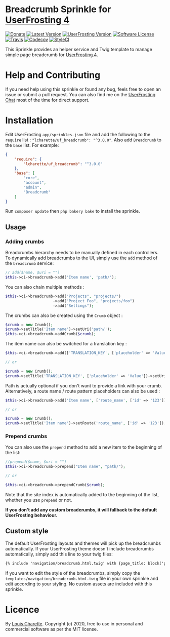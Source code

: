 # Breadcrumb Sprinkle for [UserFrosting 4](https://www.userfrosting.com)

[![Donate][kofi-badge]][kofi]
[![Latest Version][releases-badge]][releases]
[![UserFrosting Version][uf-version]][uf]
[![Software License](https://img.shields.io/badge/license-MIT-brightgreen.svg)](LICENSE)
[![Travis][travis-badge]][travis]
[![Codecov][codecov-badge]][codecov]
[![StyleCI][styleci-badge]][styleci]

[kofi]: https://ko-fi.com/A7052ICP
[kofi-badge]: https://img.shields.io/badge/Donate-Buy%20Me%20a%20Coffee-blue.svg
[releases]: https://github.com/lcharette/UF_Breadcrumb/releases
[releases-badge]: https://img.shields.io/github/release/lcharette/UF_Breadcrumb.svg
[uf-version]: https://img.shields.io/badge/UserFrosting->=%204.3-brightgreen.svg
[uf]: https://github.com/userfrosting/UserFrosting
[travis]: https://travis-ci.org/lcharette/UF_Breadcrumb
[travis-badge]: https://travis-ci.org/lcharette/UF_Breadcrumb.svg?branch=master
[codecov]: https://codecov.io/gh/lcharette/UF_Breadcrumb
[codecov-badge]: https://codecov.io/gh/lcharette/UF_Breadcrumb/branch/master/graph/badge.svg
[styleci]: https://styleci.io/repos/70994902
[styleci-badge]: https://styleci.io/repos/70994902/shield?branch=master&style=flat

This Sprinkle provides an helper service and Twig template to manage simple page breadcrumb for [UserFrosting 4](https://www.userfrosting.com).

# Help and Contributing

If you need help using this sprinkle or found any bug, feels free to open an issue or submit a pull request. You can also find me on the [UserFrosting Chat](https://chat.userfrosting.com/) most of the time for direct support.

# Installation
Edit UserFrosting `app/sprinkles.json` file and add the following to the `require` list : `"lcharette/uf_breadcrumb": "^3.0.0"`. Also add `Breadcrumb` to the `base` list. For example:

```json
{
    "require": {
        "lcharette/uf_breadcrumb": "^3.0.0"
    },
    "base": [
        "core",
        "account",
        "admin",
        "Breadcrumb"
    ]
}
```

Run `composer update` then `php bakery bake` to install the sprinkle.

## Usage

### Adding crumbs
Breadcrumbs hierarchy needs to be manually defined in each controllers. To dynamically add breadcrumbs to the UI, simply use the `add` method of the `breadcrumb` service:

```php
// add($name, $uri = "")
$this->ci->breadcrumb->add('Item name', 'path/');
```

You can also chain multiple methods :

```php
$this->ci->breadcrumb->add("Projects", "projects/")
                     ->add("Project Foo", "projects/foo")
                     ->add("Settings");
```

The crumbs can also be created using the `Crumb` object :

```php
$crumb = new Crumb();
$crumb->setTitle('Item name')->setUri('path/');
$this->ci->breadcrumb->addCrumb($crumb);
```

The item name can also be switched for a translation key :
```php
$this->ci->breadcrumb->add(['TRANSLATION_KEY', ['placeholder' => 'Value']], 'path/');

// or

$crumb = new Crumb();
$crumb->setTitle('TRANSLATION_KEY', ['placeholder' => 'Value'])->setUri('path/');
```

Path is actually optional if you don't want to provide a link with your crumb. Alternatively, a route name / route pattern placeholders can also be used :

```php
$this->ci->breadcrumb->add('Item name', ['route_name', ['id' => '123']]);

// or

$crumb = new Crumb();
$crumb->setTitle('Item name')->setRoute('route_name', ['id' => '123']);
```

### Prepend crumbs
You can also use the `prepend` method to add a new item to the beginning of the list:

```php
//prepend($name, $uri = "")
$this->ci->breadcrumb->prepend("Item name", "path/");

// or

$this->ci->breadcrumb->prependCrumb($crumb);
```

Note that the site index is automatically added to the beginning of the list, whether you use `prepend` or not.

**If you don't add any custom breadcrumbs, it will fallback to the default UserFrosting behaviour.**

## Custom style

The default UserFrosting layouts and themes will pick up the breadcrumbs automatically. If your UserFrosting theme doesn't include breadcrumbs automatically, simply add this line to your twig files:

```html
{% include 'navigation/breadcrumb.html.twig' with {page_title: block('page_title')} %}
```

If you want to edit the style of the breadcrumbs, simply copy the `templates/navigation/breadcrumb.html.twig` file in your own sprinkle and edit according to your styling. No custom assets are included with this sprinkle.

# Licence
By [Louis Charette](https://github.com/lcharette). Copyright (c) 2020, free to use in personal and commercial software as per the MIT license.
